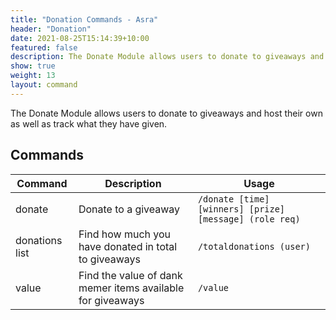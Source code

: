 ```yaml
---
title: "Donation Commands - Asra"
header: "Donation"
date: 2021-08-25T15:14:39+10:00
featured: false
description: The Donate Module allows users to donate to giveaways and host their own as well as track what they have given.
show: true
weight: 13
layout: command
---
```


The Donate Module allows users to donate to giveaways and host their own as well as track what they have given.

## Commands

| Command        | Description                                                   | Usage                                                   |
| -------------- | ------------------------------------------------------------- | --------------------------------------------------------|
| donate         | Donate to a giveaway                                          | `/donate [time] [winners] [prize] [message] (role req)` |
| donations list | Find how much you have donated in total to giveaways          | `/totaldonations (user)`                                |
| value          | Find the value of dank memer items available for giveaways    | `/value`                                                |